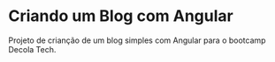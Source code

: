 # Criando um Blog com Angular

Projeto de crianção de um blog simples com Angular para o bootcamp Decola Tech.
